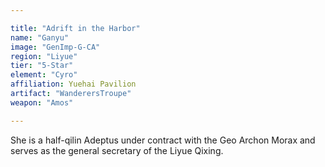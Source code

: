 ```yaml
---

title: "Adrift in the Harbor"
name: "Ganyu"
image: "GenImp-G-CA"
region: "Liyue"
tier: "5-Star"
element: "Cyro"
affiliation: Yuehai Pavilion
artifact: "WanderersTroupe"
weapon: "Amos"

---
```


She is a half-qilin Adeptus under contract with the Geo Archon Morax and serves as the general secretary of the Liyue Qixing.